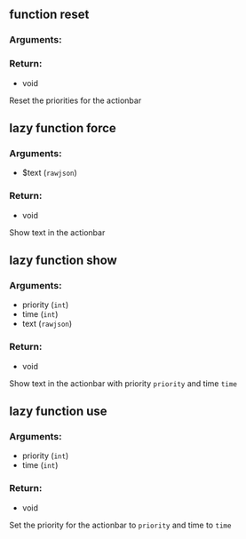 ## function reset
### Arguments:

### Return:
- void


Reset the priorities for the actionbar

## lazy function force
### Arguments:
- $text (`rawjson`)
### Return:
- void


Show text in the actionbar

## lazy function show
### Arguments:
- priority (`int`)
- time (`int`)
- text (`rawjson`)
### Return:
- void


Show text in the actionbar with priority `priority` and time `time`

## lazy function use
### Arguments:
- priority (`int`)
- time (`int`)
### Return:
- void


Set the priority for the actionbar to `priority` and time to `time`


